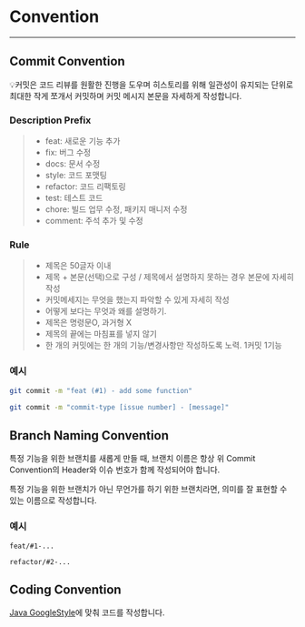 # Convention

---

## Commit Convention

💡커밋은 코드 리뷰를 원활한 진행을 도우며 히스토리를 위해 일관성이 유지되는 단위로 최대한 작게 쪼개서 커밋하며 커밋 메시지 본문을 자세하게 작성합니다.

### Description Prefix

> - feat: 새로운 기능 추가
> - fix: 버그 수정
> - docs: 문서 수정
> - style: 코드 포맷팅
> - refactor: 코드 리팩토링
> - test: 테스트 코드
> - chore: 빌드 업무 수정, 패키지 매니저 수정
> - comment: 주석 추가 및 수정

### Rule

> - 제목은 50글자 이내
> - 제목 + 본문(선택)으로 구성 / 제목에서 설명하지 못하는 경우 본문에 자세히 작성
> - 커밋메세지는 무엇을 했는지 파악할 수 있게 자세히 작성
> - 어떻게 보다는 무엇과 왜를 설명하기.
> - 제목은 명령문O, 과거형 X
> - 제목의 끝에는 마침표를 넣지 않기
> - 한 개의 커밋에는 한 개의 기능/변경사항만 작성하도록 노력. 1커밋 1기능

### 예시

```bash
git commit -m "feat (#1) - add some function"

git commit -m "commit-type [issue number] - [message]" 
```

## Branch Naming Convention

특정 기능을 위한 브랜치를 새롭게 만들 때, 브랜치 이름은 항상 위 Commit Convention의 Header와 이슈 번호가 함께 작성되어야 합니다.

특정 기능을 위한 브랜치가 아닌 무언가를 하기 위한 브랜치라면, 의미를 잘 표현할 수 있는 이름으로 작성합니다.

### 예시

```plaintext
feat/#1-...

refactor/#2-...
```

## Coding Convention

[Java GoogleStyle](https://google.github.io/styleguide/javaguide.html)에 맞춰 코드를 작성합니다.  
